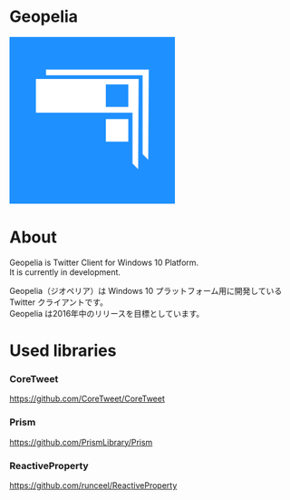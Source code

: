 # Geopelia

![Draft Logo](Geopelia/Assets/Images/DraftLogo.png)

# About
Geopelia is Twitter Client for Windows 10 Platform.  
It is currently in development.

Geopelia（ジオペリア）は Windows 10 プラットフォーム用に開発している Twitter クライアントです。  
Geopelia は2016年中のリリースを目標としています。

# Used libraries
### CoreTweet
https://github.com/CoreTweet/CoreTweet
### Prism
https://github.com/PrismLibrary/Prism
### ReactiveProperty
https://github.com/runceel/ReactiveProperty
